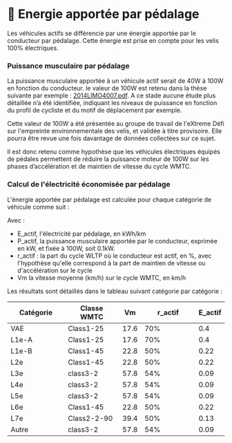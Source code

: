 # 🚴 Energie apportée par pédalage

Les véhicules actifs se différencie par une énergie apportée par le conducteur par pédalage. Cette énergie est prise en compte pour les velis 100% électriques.

### Puissance musculaire par pédalage

La puissance musculaire apportée à un véhicule actif serait de 40W à 100W en fonction du conducteur. le valeur de 100W est retenu dans la thèse suivante par exemple : [2014LIMO4007.pdf](https://aurore.unilim.fr/theses/nxfile/default/e64bb679-1855-427d-93c0-36b85f2dbe69/blobholder:0/2014LIMO4007.pdf). A ce stade aucune étude plus détaillée n’a été identifiée, indiquant les niveaux de puissance en fonction du profil de cycliste et du motif de déplacement par exemple.

Cette valeur de 100W a été présentée au groupe de travail de l'eXtreme Défi sur l'empreinte environnementale des velis, et validée à titre provisoire. Elle pourra être revue une fois davantage de données collectées sur ce sujet.

Il est donc retenu comme hypothèse que les véhicules électriques équipés de pédales permettent de réduire la puissance moteur de 100W sur les phases d’accélération et de maintien de vitesse du cycle WMTC.

### Calcul de l'électricité économisée par pédalage

L'énergie apportée par pédalage est calculée pour chaque catégorie de véhicule comme suit :&#x20;

Avec :

* E\_actif, l'électricité par pédalage, en kWh/km
* P\_actif, la puissance musculaire apportée par le conducteur, exprimée en kW, et fixée à 100W, soit 0.1kW.
* r\_actif : la part du cycle WLTP où le conducteur est actif, en %, avec l'hypothèse qu'elle correspond à la part de maintien de vitesse ou d'accélération sur le cycle
* Vm la vitesse moyenne (km/h) sur le cycle WMTC, en km/h

Les résultats sont détaillés dans le tableau suivant catégorie par catégorie :

<table><thead><tr><th width="140">Catégorie</th><th width="138">Classe WMTC</th><th>Vm</th><th width="144">r_actif</th><th>E_actif</th></tr></thead><tbody><tr><td>VAE</td><td>Class1-25</td><td>17.6</td><td>70%</td><td>0.4</td></tr><tr><td>L1e-A</td><td>Class1-25</td><td>17.6</td><td>70%</td><td>0.4</td></tr><tr><td>L1e-B</td><td>Class1-45</td><td>22.8</td><td>50%</td><td>0.22</td></tr><tr><td>L2e</td><td>Class1-45</td><td>22.8</td><td>50%</td><td>0.22</td></tr><tr><td>L3e</td><td>class3-2</td><td>57.8</td><td>54%</td><td>0.09</td></tr><tr><td>L4e</td><td>class3-2</td><td>57.8</td><td>54%</td><td>0.09</td></tr><tr><td>L5e</td><td>class3-2</td><td>57.8</td><td>54%</td><td>0.09</td></tr><tr><td>L6e</td><td>Class1-45</td><td>22.8</td><td>50%</td><td>0.22</td></tr><tr><td>L7e</td><td>Class2-2-90</td><td>39.4</td><td>50%</td><td>0.13</td></tr><tr><td>Autre</td><td>class3-2</td><td>57.8</td><td>54%</td><td>0.09</td></tr></tbody></table>

